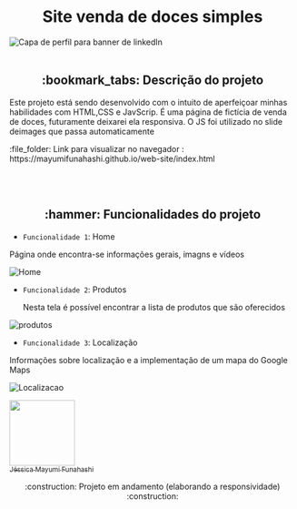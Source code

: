 <h1 align="center"> Site venda de doces simples </h1>

![Capa de perfil para banner de linkedIn](https://user-images.githubusercontent.com/100293266/171008076-7b15617b-b4cf-4a84-9ad8-f089916148ce.png)
<br></br>



<h2 align="center"> :bookmark_tabs: Descrição do projeto </h2>

<p> Este projeto está sendo desenvolvido com o intuito de aperfeiçoar minhas habilidades com HTML,CSS e JavScrip. É uma página de fictícia de venda de doces, futuramente deixarei ela responsiva. O JS foi utilizado no slide deimages que passa automaticamente</p>
<p> :file_folder: Link para visualizar no navegador : https://mayumifunahashi.github.io/web-site/index.html <p/>
<br></br>
<h2 align = "center" >:hammer: Funcionalidades do projeto</h2>

- `Funcionalidade 1`: Home
 <p> Página onde encontra-se informações gerais, imagns e vídeos</p>
 
 ![Home](https://user-images.githubusercontent.com/100293266/171011632-26cb45a3-91a0-46cd-9df4-b0d3e1d6151a.png)


- `Funcionalidade 2`: Produtos
  <p> Nesta tela é possível encontrar a lista de produtos que são oferecidos </p>

![produtos](https://user-images.githubusercontent.com/100293266/171012229-9141c1d8-3806-4825-b664-a88ab8aac310.png)

  
- `Funcionalidade 3`: Localização
 <p> Informações sobre localização e a implementação de um mapa do Google Maps </p>
 
![Localizacao](https://user-images.githubusercontent.com/100293266/171011953-6bccdd73-f417-4b49-8feb-63c035f2b265.png)



[<img src="https://avatars.githubusercontent.com/u/100293266?v=4" width=115><br><sub>Jéssica Mayumi Funahashi</sub>](https://github.com/mayumifunahashi) 

  

<p align="center">:construction: Projeto em andamento (elaborando a responsividade) :construction:</p>
